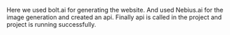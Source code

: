 Here we used bolt.ai for generating the website.
And used Nebius.ai for the image generation and created an api.
Finally api is called in the project and project is running successfully.
